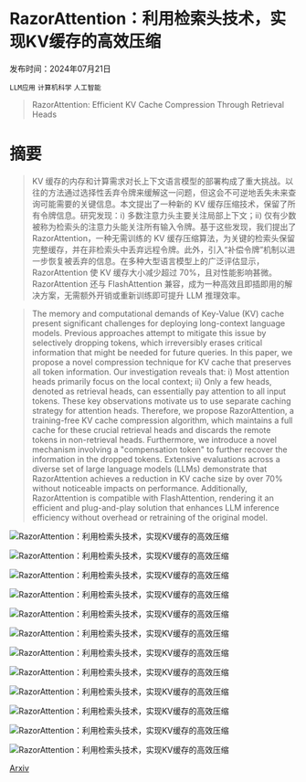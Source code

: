 # RazorAttention：利用检索头技术，实现KV缓存的高效压缩

发布时间：2024年07月21日

`LLM应用` `计算机科学` `人工智能`

> RazorAttention: Efficient KV Cache Compression Through Retrieval Heads

# 摘要

> KV 缓存的内存和计算需求对长上下文语言模型的部署构成了重大挑战。以往的方法通过选择性丢弃令牌来缓解这一问题，但这会不可逆地丢失未来查询可能需要的关键信息。本文提出了一种新的 KV 缓存压缩技术，保留了所有令牌信息。研究发现：i) 多数注意力头主要关注局部上下文；ii) 仅有少数被称为检索头的注意力头能关注所有输入令牌。基于这些发现，我们提出了 RazorAttention，一种无需训练的 KV 缓存压缩算法，为关键的检索头保留完整缓存，并在非检索头中丢弃远程令牌。此外，引入“补偿令牌”机制以进一步恢复被丢弃的信息。在多种大型语言模型上的广泛评估显示，RazorAttention 使 KV 缓存大小减少超过 70%，且对性能影响甚微。RazorAttention 还与 FlashAttention 兼容，成为一种高效且即插即用的解决方案，无需额外开销或重新训练即可提升 LLM 推理效率。

> The memory and computational demands of Key-Value (KV) cache present significant challenges for deploying long-context language models. Previous approaches attempt to mitigate this issue by selectively dropping tokens, which irreversibly erases critical information that might be needed for future queries. In this paper, we propose a novel compression technique for KV cache that preserves all token information. Our investigation reveals that: i) Most attention heads primarily focus on the local context; ii) Only a few heads, denoted as retrieval heads, can essentially pay attention to all input tokens. These key observations motivate us to use separate caching strategy for attention heads. Therefore, we propose RazorAttention, a training-free KV cache compression algorithm, which maintains a full cache for these crucial retrieval heads and discards the remote tokens in non-retrieval heads. Furthermore, we introduce a novel mechanism involving a "compensation token" to further recover the information in the dropped tokens. Extensive evaluations across a diverse set of large language models (LLMs) demonstrate that RazorAttention achieves a reduction in KV cache size by over 70% without noticeable impacts on performance. Additionally, RazorAttention is compatible with FlashAttention, rendering it an efficient and plug-and-play solution that enhances LLM inference efficiency without overhead or retraining of the original model.

![RazorAttention：利用检索头技术，实现KV缓存的高效压缩](../../../paper_images/2407.15891/x1.png)

![RazorAttention：利用检索头技术，实现KV缓存的高效压缩](../../../paper_images/2407.15891/x2.png)

![RazorAttention：利用检索头技术，实现KV缓存的高效压缩](../../../paper_images/2407.15891/x3.png)

![RazorAttention：利用检索头技术，实现KV缓存的高效压缩](../../../paper_images/2407.15891/x4.png)

![RazorAttention：利用检索头技术，实现KV缓存的高效压缩](../../../paper_images/2407.15891/x5.png)

![RazorAttention：利用检索头技术，实现KV缓存的高效压缩](../../../paper_images/2407.15891/x6.png)

![RazorAttention：利用检索头技术，实现KV缓存的高效压缩](../../../paper_images/2407.15891/x7.png)

![RazorAttention：利用检索头技术，实现KV缓存的高效压缩](../../../paper_images/2407.15891/x8.png)

![RazorAttention：利用检索头技术，实现KV缓存的高效压缩](../../../paper_images/2407.15891/x9.png)

![RazorAttention：利用检索头技术，实现KV缓存的高效压缩](../../../paper_images/2407.15891/x10.png)

![RazorAttention：利用检索头技术，实现KV缓存的高效压缩](../../../paper_images/2407.15891/x11.png)

![RazorAttention：利用检索头技术，实现KV缓存的高效压缩](../../../paper_images/2407.15891/x12.png)

[Arxiv](https://arxiv.org/abs/2407.15891)
